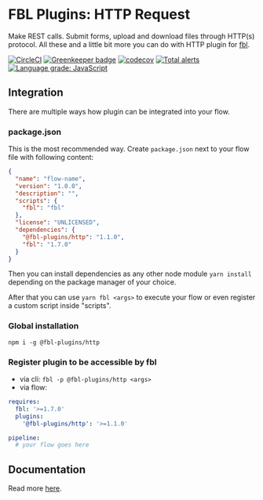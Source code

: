 # FBL Plugins: HTTP Request

Make REST calls. Submit forms, upload and download files through HTTP(s) protocol. All these and a little bit more you can do with HTTP plugin for [fbl](https://fbl.fireblink.com).

[![CircleCI](https://circleci.com/gh/FireBlinkLTD/fbl-plugins-http.svg?style=svg)](https://circleci.com/gh/FireBlinkLTD/fbl-plugins-http) [![Greenkeeper badge](https://badges.greenkeeper.io/FireBlinkLTD/fbl-plugins-http.svg)](https://greenkeeper.io/)
[![codecov](https://codecov.io/gh/FireBlinkLTD/fbl-plugins-http/branch/master/graph/badge.svg)](https://codecov.io/gh/FireBlinkLTD/fbl-plugins-http)
[![Total alerts](https://img.shields.io/lgtm/alerts/g/FireBlinkLTD/fbl-plugins-http.svg?logo=lgtm&logoWidth=18)](https://lgtm.com/projects/g/FireBlinkLTD/fbl-plugins-http/alerts/)
[![Language grade: JavaScript](https://img.shields.io/lgtm/grade/javascript/g/FireBlinkLTD/fbl-plugins-http.svg?logo=lgtm&logoWidth=18)](https://lgtm.com/projects/g/FireBlinkLTD/fbl-plugins-http/context:javascript)

## Integration

There are multiple ways how plugin can be integrated into your flow.

### package.json

This is the most recommended way. Create `package.json` next to your flow file with following content:

```json
{
  "name": "flow-name",
  "version": "1.0.0",
  "description": "",
  "scripts": {
    "fbl": "fbl"
  },
  "license": "UNLICENSED",
  "dependencies": {
    "@fbl-plugins/http": "1.1.0",
    "fbl": "1.7.0"
  }
}
```

Then you can install dependencies as any other node module `yarn install` depending on the package manager of your choice.

After that you can use `yarn fbl <args>` to execute your flow or even register a custom script inside "scripts".

### Global installation

`npm i -g @fbl-plugins/http`

### Register plugin to be accessible by fbl

- via cli: `fbl -p @fbl-plugins/http <args>`
- via flow:

```yaml
requires:
  fbl: '>=1.7.0'
  plugins:
    '@fbl-plugins/http': '>=1.1.0'

pipeline:
  # your flow goes here
```

## Documentation

Read more [here](docs/README.md).
